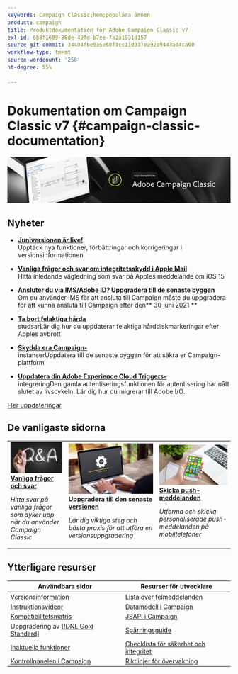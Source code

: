 ```yaml
---
keywords: Campaign Classic;hem;populära ämnen
product: campaign
title: Produktdokumentation för Adobe Campaign Classic v7
exl-id: 6b3f1689-80de-49fd-b7ee-7a2a1931d157
source-git-commit: 34404fbe935e68f3cc11d937839209443ad4ca60
workflow-type: tm+mt
source-wordcount: '258'
ht-degree: 55%

---
```


# Dokumentation om Campaign Classic v7 {#campaign-classic-documentation}

![](platform/using/assets/do-not-localize/banner_acc_doc.jpg)

## Nyheter

* **[Juniversionen är live!](rn/using/latest-release.md)**<br/> Upptäck nya funktioner, förbättringar och korrigeringar i versionsinformationen

* **[Vanliga frågor och svar om integritetsskydd i Apple Mail ](https://experienceleague.adobe.com/docs/deliverability-learn/deliverability-best-practice-guide/technotes/using/apple-mail-privacy-faq.html)**<br/> Hitta inledande vägledning som svar på Apples meddelande om iOS 15

* **[Ansluter du via IMS/Adobe ID? Uppgradera till de senaste byggen](technotes/using/ims-updates.md)**<br/> Om du använder IMS för att ansluta till Campaign måste du uppgradera för att kunna ansluta till Campaign efter den** 30 juni 2021 **

* **[Ta bort felaktiga hårda ](delivery/using/update-bounce-qualification.md)**<br/> studsarLär dig hur du uppdaterar felaktiga hårddiskmarkeringar efter Apples avbrott

* **[Skydda era Campaign-](technotes/using/acc-config-updates.md)**<br/> instanserUppdatera till de senaste byggen för att säkra er Campaign-plattform

* **[Uppdatera din Adobe Experience Cloud Triggers-](integrations/using/configuring-adobe-io.md)**<br/> integreringDen gamla autentiseringsfunktionen för autentisering har nått slutet av livscykeln. Lär dig hur du migrerar till Adobe I/O.

[Fler uppdateringar](/help/rn/using/documentation-updates.md)

## De vanligaste sidorna

<table style="table-layout:fixed">
<tr>
  <td>
    <a href="platform/using/common-questions.md">
      <img alt="Vanliga frågor och svar " src="platform/using/assets/FAQ.png"/>
    </a>
    <div>
      <a href="platform/using/common-questions.md">
    <strong>Vanliga frågor och svar</strong>
    </a>
    </div>
    <p>
    <em>Hitta svar på vanliga frågor som dyker upp när du använder Campaign Classic</em>
    <p>
  </td>
   <td>
    <a href="production/using/build-upgrade.md">
      <img alt="Builduppgradering" src="platform/using/assets/upgrade.png" />
    </a>
    <div>
      <a href="production/using/build-upgrade.md">
    <strong>Uppgradera till den senaste versionen</strong>
    </a>
    </div>
    <p>
    <em>Lär dig viktiga steg och bästa praxis för att utföra en versionsuppgradering</em>
    <p>
  </td>
  <td>
    <a href="delivery/using/create-notifications-ios.md">
       <img alt="Push-meddelanden" src="platform/using/assets/push.png" />
    </a>
    <div>
       <a href="delivery/using/create-notifications-ios.md">
    <strong>Skicka push-meddelanden</strong>
    </a>
    </div>
    <p>
    <em>Utforma och skicka personaliserade push-meddelanden på mobiltelefoner</em>
    <p>
  </td>
</tr>
</table>

## Ytterligare resurser

| Användbara sidor | Resurser för utvecklare |
|---|---|
| [Versionsinformation](/help/rn/using/latest-release.md) | [Lista över felmeddelanden](https://experienceleague.adobe.com/developer/campaign-errors/error_codes.html?lang=sv) |
| [Instruktionsvideor](https://experienceleague.adobe.com/docs/campaign-classic-learn/tutorials/overview.html?lang=sv) | [Datamodell i Campaign](configuration/using/about-data-model.md) |
| [Kompatibilitetsmatris](rn/using/compatibility-matrix.md) | [JSAPI i Campaign](https://docs.adobe.com/content/help/en/campaign-classic/technicalresources/api/p-1.html) |
| Uppgradering av [[!DNL Gold Standard] ](rn/using/gs-overview.md) | [Spårningsguide](https://helpx.adobe.com/se/campaign/kb/acc-tracking.html) |
| [Inaktuella funktioner](rn/using/deprecated-features.md) | [Checklista för säkerhet och integritet](https://helpx.adobe.com/se/campaign/kb/acc-security.html) |
| [Kontrollpanelen i Campaign](https://experienceleague.adobe.com/docs/control-panel/using/control-panel-home.html?lang=sv) | [Riktlinjer för övervakning](production/using/monitoring-guidelines.md) |
